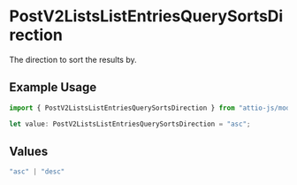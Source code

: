 # PostV2ListsListEntriesQuerySortsDirection

The direction to sort the results by.

## Example Usage

```typescript
import { PostV2ListsListEntriesQuerySortsDirection } from "attio-js/models/operations";

let value: PostV2ListsListEntriesQuerySortsDirection = "asc";
```

## Values

```typescript
"asc" | "desc"
```